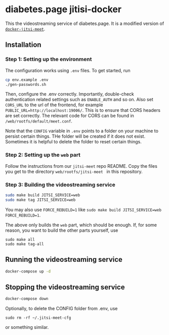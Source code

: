 # diabetes.page jitisi-docker

This the videostreaming service of diabetes.page. It is a modified version of [`docker-jitsi-meet`](https://github.com/jitsi/docker-jitsi-meet).

## Installation

### Step 1: Setting up the environment

The configuration works using `.env` files. To get started, run

```bash
cp env.example .env
./gen-passwords.sh
```

Then, configure the .env correctly. Importantly, double-check authentication related settings such as `ENABLE_AUTH` and so on. Also set `CORS_URL` to the url of the frontend, for example `PUBLIC_URL=http://localhost:19006/`. This is to ensure that CORS headers are set correctly. The relevant code for CORS can be found in `/web/rootfs/default/meet.conf`.

Note that the `CONFIG` variable in `.env` points to a folder on your machine to persist certain things. THe folder will be created if it does not exist. Sometimes it is helpful to delete the folder to reset certain things.

### Step 2: Setting up the `web` part

Follow the instructions from our `jitsi-meet` repo README. Copy the files you get to the directory `web/rootfs/jitsi-meet ` in this repository.

### Step 3: Building the videostreaming service

```bash
sudo make build JITSI_SERVICE=web
sudo make tag JITSI_SERVICE=web
```

You may also use `FORCE_REBUILD=1` like `sudo make build JITSI_SERVICE=web FORCE_REBUILD=1`.

The above only builds the `web` part, which should be enough. If, for some reason, you want to build the other parts yourself, use

```
sudo make all
sudo make tag-all
```

## Running the videostreaming service

```bash
docker-compose up -d
```

## Stopping the videostreaming service

```bash
docker-compose down
```

Optionally, to delete the CONFIG folder from .env, use

```
sudo rm -rf ~/.jitsi-meet-cfg
```

or something similar.
